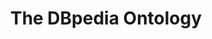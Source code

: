---
schema: default
title: The DBpedia Ontology
notes: >-
  The DBpedia ontology provides the classes and properties used in the DBpedia
  data set.
organization: DataScientia Foundation
resources:
  - name: DBPedia.UAN.owl
    url: >-
      http://git.knowdive.disi.unitn.it:8080/knowledge/LiveKnowledge/SREP/DBPedia_schema/input/raw/master/DBPedia.UAN.owl
    format: owl
    description: >-
      The DBpedia ontology provides the classes and properties used in the
      DBpedia data set.
    license: 'Creative Commmons'
    status: Unannotated
    byteSize: 2.199.546
    issued: '2016-05-21'
    language: en
    modified: '8 November 2021, 04:55 (UTC+01:00)'
    OntologyEngineeringTool: Protégé
    ontologyLanguage: owl
    ontologySyntax: rdf
    example: Unknown
    ReferenceLKRepository: SREP
    referenceOntology: Unknown
    referenceDatasets: Unknown
distribution: dbpedia-owl
keyword: 'Wikipedia, Multilingual Knowledge Base'
publisher: DBpedia Organization
category:
  - People and Organization
  - Event and Time
  - Culture
  - Geography
versionNotes: >-
  new version 4.2-SNAPSHOT from this URL:
  http://vmdbpedia.informatik.uni-leipzig.de:8088/2016-04/ontology.owl
landingPage: 'https://dbpedia.org/ontology/'
accessRigths: Public
creator: DBpedia Organization
hasVersion: Unknown
isVersionOf: Unknown
issued: '2016-05-21'
modified: '8 November 2021, 04:55 (UTC+01:00)'
language: en
provenance: "(2014-09-09) Pierre-Yves Vandenbussche: The ontology behind the famous DBpedia (semantic extraction of Wikipedia information). An example of multilingual vocabulary with 25 languages.
(2015-03-11) Pierre-Yves Vandenbussche: This vocabulary could still benefit from more metadata (issued date, publisher, etc.)
(2016-02-18) Ghislain Atemezing: Annual review - Added a new version of the vocabulary
(2016-07-18) Ghislain Atemezing: Added new version 4.1-SNAPSHOT in the annual review
(2016-09-09) Pierre-Yves Vandenbussche: Added new version 4.2-SNAPSHOT from this URL: http://vmdbpedia.informatik.uni-leipzig.de:8088/2016-04/ontology.owl official ontology URL does not contain rdfs:label anymore ...
Provenance from: LOV"
page: 'https://www.dbpedia.org/'
wasGeneratedBy: crowd-sourced community effort
versionInfo: version 4.2-SNAPSHOT
formalityLevel: Teleontology
OntologyEngineeringMethodology: information extraction
acronym: DBpedia
CompetencyQuestion: Unknown
preferredNamespacePrefix: dbo
toDoList: To completely annotate.
namespacesGenerated: Unknown
namespacesReused: Unknown
datasetLevel: Knowledge Level(L3-4)
spatialExtent: 'Unknown '
temporalExtent: Unknown
datLicense: Creative Commons
DatOwner: Unknown
DatPublicationTimeStamp: Unknown
---